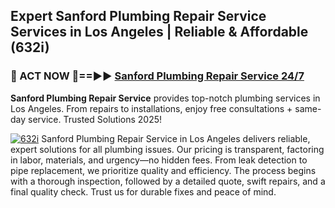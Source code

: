 ## Expert Sanford Plumbing Repair Service Services in Los Angeles | Reliable & Affordable (632i)  

<h3>🚿 ACT NOW 🌟==►► <a href="https://tinyurl.com/2ne6vx2x" rel="nofollow">Sanford Plumbing Repair Service 24/7</a></h3>

**Sanford Plumbing Repair Service** provides top-notch plumbing services in Los Angeles. From repairs to installations, enjoy free consultations + same-day service. Trusted Solutions 2025!

[![632i](https://i.imgur.com/4PFF4AK.jpeg)](https://tinyurl.com/2ne6vx2x)
Sanford Plumbing Repair Service in Los Angeles delivers reliable, expert solutions for all plumbing issues. Our pricing is transparent, factoring in labor, materials, and urgency—no hidden fees. From leak detection to pipe replacement, we prioritize quality and efficiency. The process begins with a thorough inspection, followed by a detailed quote, swift repairs, and a final quality check. Trust us for durable fixes and peace of mind.